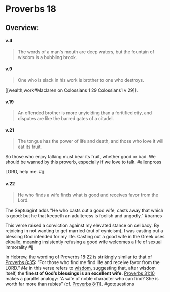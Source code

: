 # Proverbs 18

## Overview:


#### v.4
>The words of a man's mouth are deep waters, but the fountain of wisdom is a bubbling brook.

#### v.9
>One who is slack in his work is brother to one who destroys.

[[wealth,work#Maclaren on Colossians 1 29 Colossians1 v 29]].

#### v.19
>An offended brother is more unyielding than a foritified city, and disputes are like the barred gates of a citadel.

#### v.21
>The tongue has the power of life and death, and those who love it will eat its fruit.

So those who enjoy talking must bear its fruit, whether good or bad. We should be warned by this proverb, especially if we love to talk.
#allenpross 

LORD, help me.
#jj 

#### v.22
>He who finds a wife finds what is good and receives favor from the Lord.

The Septuagint adds "He who casts out a good wife, casts away that which is good: but he that keepeth an adulteress is foolish and ungodly."
#barnes 

This verse raised a conviction against my elevated stance on celibacy. By rejoicing in not wanting to get married (out of cynicism), I was casting out a blessing God intended for my life. Casting out a good wife in the Greek uses ekballo, meaning insistently refusing a good wife welcomes a life of sexual immorality 
#jj 

In Hebrew, the wording of Proverbs 18:22 is strikingly similar to that of [Proverbs 8:35](https://biblia.com/bible/esv/Prov%208.35): “For those who find me find life and receive favor from the LORD.” _Me_ in this verse refers to [wisdom](https://www.gotquestions.org/wisdom-she-Proverbs.html), suggesting that, after wisdom itself, the **finest of God’s blessings is an excellent wife.** [Proverbs 31:10](https://biblia.com/bible/esv/Prov%2031.10) makes a parallel analogy: “A wife of noble character who can find? She is worth far more than rubies” (cf. [Proverbs 8:11](https://biblia.com/bible/esv/Prov%208.11)).
#gotquestions 

